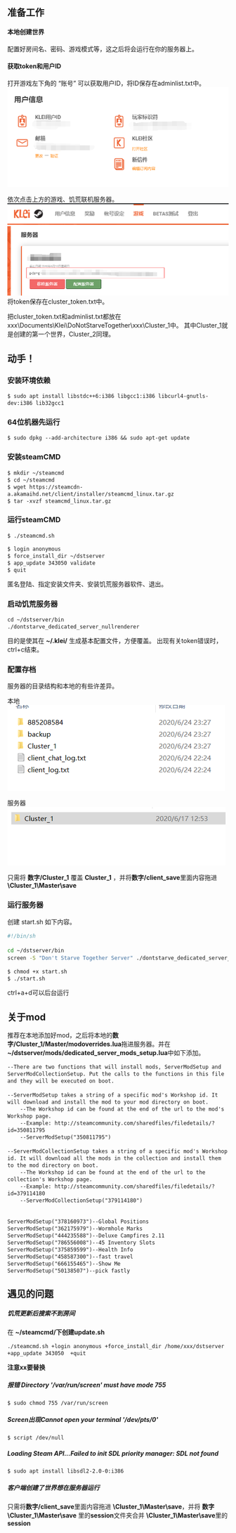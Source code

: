 ## 准备工作

#### 本地创建世界
配置好房间名、密码、游戏模式等，这之后将会运行在你的服务器上。

#### 获取token和用户ID

打开游戏左下角的 “账号” 可以获取用户ID，将ID保存在adminlist.txt中。
![img](/assets/images/2020-06-24-Ubuntu中搭建饥荒服务器/id.png)

依次点击上方的游戏、饥荒联机服务器。
![img](/assets/images/2020-06-24-Ubuntu中搭建饥荒服务器/game.png)
![img](/assets/images/2020-06-24-Ubuntu中搭建饥荒服务器/token.png)
将token保存在cluster_token.txt中。

把cluster_token.txt和adminlist.txt都放在xxx\Documents\Klei\DoNotStarveTogether\xxx\Cluster_1中。
其中Cluster_1就是创建的第一个世界，Cluster_2同理。

## 动手！
### 安装环境依赖 
```
$ sudo apt install libstdc++6:i386 libgcc1:i386 libcurl4-gnutls-dev:i386 lib32gcc1
```
### 64位机器先运行
```
$ sudo dpkg --add-architecture i386 && sudo apt-get update
```

### 安装steamCMD
```
$ mkdir ~/steamcmd
$ cd ~/steamcmd
$ wget https://steamcdn-a.akamaihd.net/client/installer/steamcmd_linux.tar.gz
$ tar -xvzf steamcmd_linux.tar.gz
```

### 运行steamCMD

```
$ ./steamcmd.sh
```

```
$ login anonymous
$ force_install_dir ~/dstserver
$ app_update 343050 validate
$ quit
```
匿名登陆、指定安装文件夹、安装饥荒服务器软件、退出。

### 启动饥荒服务器

```
cd ~/dstserver/bin
./dontstarve_dedicated_server_nullrenderer

```
目的是使其在 **~/.klei/** 生成基本配置文件，方便覆盖。
出现有关token错误时，ctrl+c结束。

### 配置存档

服务器的目录结构和本地的有些许差异。

本地
![img](/assets/images/2020-06-24-Ubuntu中搭建饥荒服务器/pc.png)

服务器
![img](/assets/images/2020-06-24-Ubuntu中搭建饥荒服务器/server.png)


只需将 **数字/Cluster_1** 覆盖 **Cluster_1** ，并将**数字/client_save**里面内容拖进 **\Cluster_1\Master\save**

### 运行服务器

创建 start.sh 如下内容。
```bash
#!/bin/sh

cd ~/dstserver/bin
screen -S "Don't Starve Together Server" ./dontstarve_dedicated_server_nullrenderer

```
```
$ chmod +x start.sh
$ ./start.sh
```
ctrl+a+d可以后台运行

## 关于mod
推荐在本地添加好mod，之后将本地的**数字/Cluster_1/Master/modoverrides.lua**拖进服务器。并在 **~/dstserver/mods/dedicated_server_mods_setup.lua**中如下添加。
```
--There are two functions that will install mods, ServerModSetup and ServerModCollectionSetup. Put the calls to the functions in this file and they will be executed on boot.

--ServerModSetup takes a string of a specific mod's Workshop id. It will download and install the mod to your mod directory on boot.
	--The Workshop id can be found at the end of the url to the mod's Workshop page.
	--Example: http://steamcommunity.com/sharedfiles/filedetails/?id=350811795
	--ServerModSetup("350811795")

--ServerModCollectionSetup takes a string of a specific mod's Workshop id. It will download all the mods in the collection and install them to the mod directory on boot.
	--The Workshop id can be found at the end of the url to the collection's Workshop page.
	--Example: http://steamcommunity.com/sharedfiles/filedetails/?id=379114180
	--ServerModCollectionSetup("379114180")


ServerModSetup("378160973")--Global Positions
ServerModSetup("362175979")--Wormhole Marks
ServerModSetup("444235588")--Deluxe Campfires 2.11
ServerModSetup("786556008")--45 Inventory Slots
ServerModSetup("375859599")--Health Info
ServerModSetup("458587300")--fast travel
ServerModSetup("666155465")--Show Me
ServerModSetup("50138507")--pick fastly 

```

## 遇见的问题

##### 饥荒更新后搜索不到房间
在 **~/steamcmd/**下创建**update.sh**
```
./steamcmd.sh +login anonymous +force_install_dir /home/xxx/dstserver +app_update 343050  +quit
```
**注意xx要替换**

##### 报错 Directory '/var/run/screen' must have mode 755
```
$ sudo chmod 755 /var/run/screen 
```

##### Screen出现Cannot open your terminal '/dev/pts/0'
```
$ script /dev/null
```

##### Loading Steam API...Failed to init SDL priority manager: SDL not found
```
$ sudo apt install libsdl2-2.0-0:i386
```

##### 客户端创建了世界想在服务器运行

只需将**数字/client_save**里面内容拖进 **\Cluster_1\Master\save**，并将 **数字\Cluster_1\Master\save** 里的**session**文件夹合并 **\Cluster_1\Master\save**里的**session**